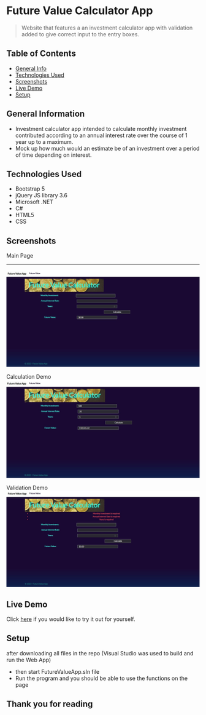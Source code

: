# Future Value Calculator App
> Website that features a an investment calculator app with validation added to give correct input to the entry boxes.

## Table of Contents
* [General Info](#general-information)
* [Technologies Used](#technologies-used)
* [Screenshots](#screenshots)
* [Live Demo](#live-demo)
* [Setup](#setup)

## General Information
- Investment calculator app intended to calculate monthly investment contributed according to an annual interest rate over the course of 1 year up to a maximum.
- Mock up how much would an estimate be of an investment over a period of time depending on interest.
<!-- You don't have to answer all the questions - just the ones relevant to your project. -->


## Technologies Used
- Bootstrap 5
- jQuery JS library 3.6
- Microsoft .NET
- C# 
- HTML5
- CSS

## Screenshots

Main Page <hr>
![Main Page screenshot](./img/MainPage.jpg)<br>

Calculation Demo
![Calculation Demo screenshot](./img/CalculationDemo.jpg)<br>

Validation Demo
![Validation Demo screenshot](./img/ValidationDemo.jpg)<br>

## Live Demo

Click <a href="https://github-actions-workflow-021.azurewebsites.net/">here<a> if you would like to try it out for yourself.

## Setup
after downloading all files in the repo (Visual Studio was used to build and run the Web App)
- then start FutureValueApp.sln file
- Run the program and you should be able to use the functions on the page

## Thank you for reading
